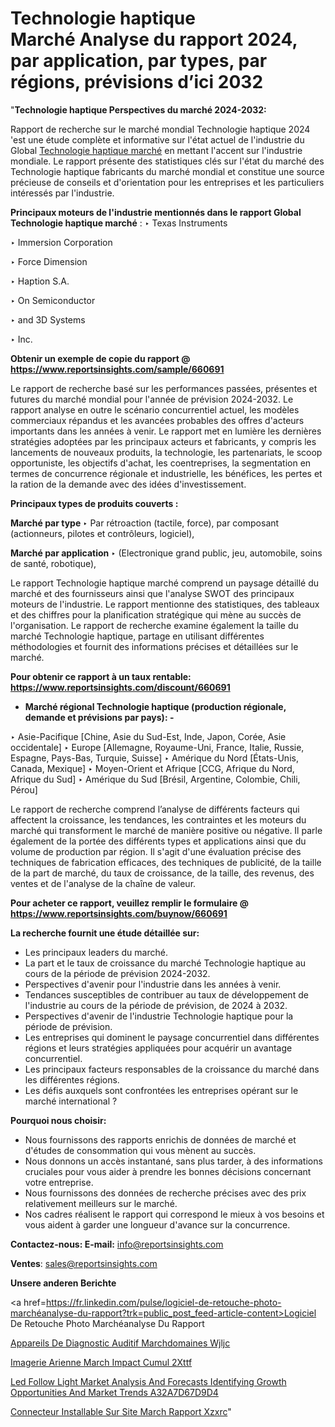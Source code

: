 # Technologie haptique Marché Analyse du rapport 2024, par application, par types, par régions, prévisions d’ici 2032

"<strong>Technologie haptique Perspectives du marché 2024-2032:</strong>

Rapport de recherche sur le marché mondial Technologie haptique 2024 'est une étude complète et informative sur l'état actuel de l'industrie du Global <a href=https://www.reportsinsights.com/sample/660691>Technologie haptique marché</a> en mettant l'accent sur l'industrie mondiale. Le rapport présente des statistiques clés sur l'état du marché des Technologie haptique fabricants du marché mondial et constitue une source précieuse de conseils et d'orientation pour les entreprises et les particuliers intéressés par l'industrie.

<strong>Principaux moteurs de l'industrie mentionnés dans le rapport Global Technologie haptique marché</strong> :
‣ Texas Instruments

‣ Immersion Corporation

‣ Force Dimension

‣ Haption S.A.

‣ On Semiconductor

‣ and 3D Systems

‣ Inc.

<strong>Obtenir un exemple de copie du rapport @ <a href=https://www.reportsinsights.com/sample/660691>https://www.reportsinsights.com/sample/660691</a></strong>

Le rapport de recherche basé sur les performances passées, présentes et futures du marché mondial pour l'année de prévision 2024-2032. Le rapport analyse en outre le scénario concurrentiel actuel, les modèles commerciaux répandus et les avancées probables des offres d'acteurs importants dans les années à venir. Le rapport met en lumière les dernières stratégies adoptées par les principaux acteurs et fabricants, y compris les lancements de nouveaux produits, la technologie, les partenariats, le scoop opportuniste, les objectifs d'achat, les coentreprises, la segmentation en termes de concurrence régionale et industrielle, les bénéfices, les pertes et la ration de la demande avec des idées d'investissement.

<strong>Principaux types de produits couverts :</strong>

<strong>Marché par type </strong>
‣ Par rétroaction (tactile, force), par composant (actionneurs, pilotes et contrôleurs, logiciel),

<strong>Marché par application </strong>
‣ (Electronique grand public, jeu, automobile, soins de santé, robotique),

Le rapport Technologie haptique marché comprend un paysage détaillé du marché et des fournisseurs ainsi que l'analyse SWOT des principaux moteurs de l'industrie. Le rapport mentionne des statistiques, des tableaux et des chiffres pour la planification stratégique qui mène au succès de l'organisation. Le rapport de recherche examine également la taille du marché Technologie haptique, partage en utilisant différentes méthodologies et fournit des informations précises et détaillées sur le marché.

<strong>Pour obtenir ce rapport à un taux rentable: <a href=https://www.reportsinsights.com/discount/660691>https://www.reportsinsights.com/discount/660691</a></strong>
<ul>
  <li><strong>Marché régional Technologie haptique (production régionale, demande et prévisions par pays): -</strong></li>
</ul>
‣ Asie-Pacifique [Chine, Asie du Sud-Est, Inde, Japon, Corée, Asie occidentale]
‣ Europe [Allemagne, Royaume-Uni, France, Italie, Russie, Espagne, Pays-Bas, Turquie, Suisse]
‣ Amérique du Nord [États-Unis, Canada, Mexique]
‣ Moyen-Orient et Afrique [CCG, Afrique du Nord, Afrique du Sud]
‣ Amérique du Sud [Brésil, Argentine, Colombie, Chili, Pérou]

Le rapport de recherche comprend l’analyse de différents facteurs qui affectent la croissance, les tendances, les contraintes et les moteurs du marché qui transforment le marché de manière positive ou négative. Il parle également de la portée des différents types et applications ainsi que du volume de production par région. Il s'agit d'une évaluation précise des techniques de fabrication efficaces, des techniques de publicité, de la taille de la part de marché, du taux de croissance, de la taille, des revenus, des ventes et de l'analyse de la chaîne de valeur.

<strong>Pour acheter ce rapport, veuillez remplir le formulaire @   <a href=https://www.reportsinsights.com/buynow/660691>https://www.reportsinsights.com/buynow/660691</a></strong>

<strong>La recherche fournit une étude détaillée sur:</strong>
<ul>
  <li>Les principaux leaders du marché.</li>
  <li>La part et le taux de croissance du marché Technologie haptique au cours de la période de prévision 2024-2032.</li>
  <li>Perspectives d'avenir pour l'industrie dans les années à venir.</li>
  <li>Tendances susceptibles de contribuer au taux de développement de l'industrie au cours de la période de prévision, de 2024 à 2032.</li>
  <li>Perspectives d'avenir de l'industrie Technologie haptique pour la période de prévision.</li>
  <li>Les entreprises qui dominent le paysage concurrentiel dans différentes régions et leurs stratégies appliquées pour acquérir un avantage concurrentiel.</li>
  <li>Les principaux facteurs responsables de la croissance du marché dans les différentes régions.</li>
  <li>Les défis auxquels sont confrontées les entreprises opérant sur le marché international ?</li>
</ul>
<strong>Pourquoi nous choisir:</strong>
<ul>
  <li>Nous fournissons des rapports enrichis de données de marché et d'études de consommation qui vous mènent au succès.</li>
  <li>Nous donnons un accès instantané, sans plus tarder, à des informations cruciales pour vous aider à prendre les bonnes décisions concernant votre entreprise.</li>
  <li>Nous fournissons des données de recherche précises avec des prix relativement meilleurs sur le marché.</li>
  <li>Nos cadres réalisent le rapport qui correspond le mieux à vos besoins et vous aident à garder une longueur d'avance sur la concurrence.</li>
</ul>
<strong>Contactez-nous:
</strong><strong>E-mail:</strong> <a href=mailto:info@reportsinsights.com>info@reportsinsights.com</a>

<strong>Ventes</strong>: <a href=mailto:sales@reportsinsights.com>sales@reportsinsights.com</a>

<strong>Unsere anderen Berichte</strong>

<a href=https://fr.linkedin.com/pulse/logiciel-de-retouche-photo-marchéanalyse-du-rapport?trk=public_post_feed-article-content>Logiciel De Retouche Photo Marchéanalyse Du Rapport</a>

<a href=https://www.linkedin.com/pulse/appareils-de-diagnostic-auditif-march%C3%A9domaines-wjljc/>Appareils De Diagnostic Auditif Marchdomaines Wjljc</a>

<a href=https://www.linkedin.com/pulse/imagerie-a%C3%A9rienne-march%C3%A9-impact-cumul%C3%A9-2xttf/>Imagerie Arienne March Impact Cumul 2Xttf</a>

<a href=https://medium.com/@ashishkumar23001/led-follow-light-market-analysis-and-forecasts-identifying-growth-opportunities-and-market-trends-a32a7d67d9d4>Led Follow Light Market Analysis And Forecasts Identifying Growth Opportunities And Market Trends A32A7D67D9D4</a>

<a href=https://www.linkedin.com/pulse/connecteur-installable-sur-site-march%C3%A9-rapport-xzxrc/>Connecteur Installable Sur Site March Rapport Xzxrc</a>"
